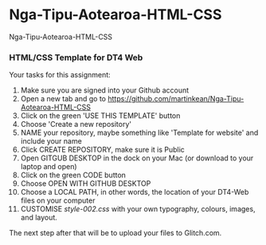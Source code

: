 # Nga-Tipu-Aotearoa-HTML-CSS
Nga-Tipu-Aotearoa-HTML-CSS

### HTML/CSS Template for DT4 Web

Your tasks for this assignment:
1. Make sure you are signed into your Github account
2. Open a new tab and go to https://github.com/martinkean/Nga-Tipu-Aotearoa-HTML-CSS
3. Click on the green 'USE THIS TEMPLATE' button
4. Choose 'Create a new repository'
5. NAME your repository, maybe something like 'Template for website' and include your name
6. Click CREATE REPOSITORY, make sure it is Public
7. Open GITGUB DESKTOP in the dock on your Mac (or download to your laptop and open)
8. Click on the green CODE button
9. Choose OPEN WITH GITHUB DESKTOP
10. Choose a LOCAL PATH, in other words, the location of your DT4-Web files on your computer
11. CUSTOMISE *style-002.css* with your own typography, colours, images, and layout.

The next step after that will be to upload your files to Glitch.com.
